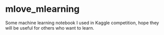 # mlove_mlearning
Some machine learning notebook I used in Kaggle competition, hope they will be useful for others who want to learn.

